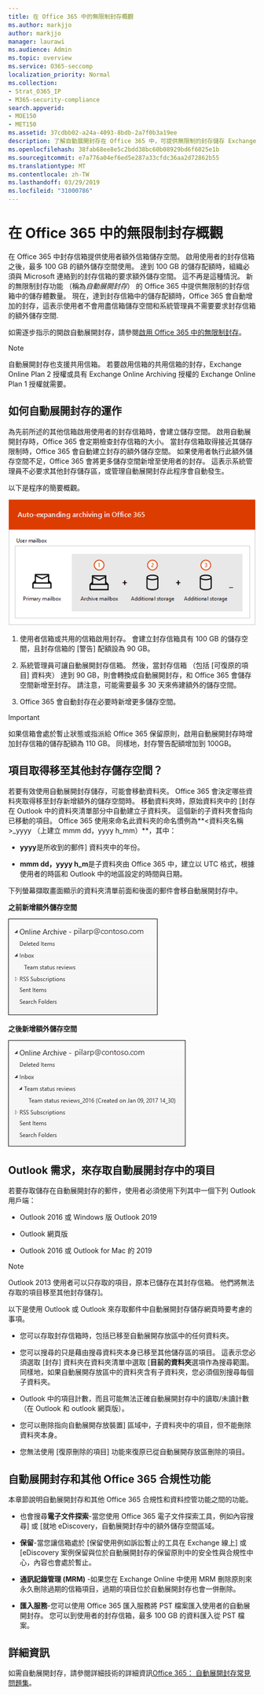 ```yaml
---
title: 在 Office 365 中的無限制封存概觀
ms.author: markjjo
author: markjjo
manager: laurawi
ms.audience: Admin
ms.topic: overview
ms.service: O365-seccomp
localization_priority: Normal
ms.collection:
- Strat_O365_IP
- M365-security-compliance
search.appverid:
- MOE150
- MET150
ms.assetid: 37cdbb02-a24a-4093-8bdb-2a7f0b3a19ee
description: 了解自動展開封存在 Office 365 中，可提供無限制的封存儲存 Exchange Online 信箱。
ms.openlocfilehash: 38fab68ee8e5c2bdd38bc60b08929bd6f6025e1b
ms.sourcegitcommit: e7a776a04ef6ed5e287a33cfdc36aa2d72862b55
ms.translationtype: MT
ms.contentlocale: zh-TW
ms.lasthandoff: 03/29/2019
ms.locfileid: "31000786"
---
```

# <a name="overview-of-unlimited-archiving-in-office-365"></a>在 Office 365 中的無限制封存概觀

在 Office 365 中封存信箱提供使用者額外信箱儲存空間。 啟用使用者的封存信箱之後，最多 100 GB 的額外儲存空間使用。 達到 100 GB 的儲存配額時，組織必須與 Microsoft 連絡到的封存信箱的要求額外儲存空間。 這不再是這種情況。 新的無限制封存功能 （稱為*自動展開封存*） 的 Office 365 中提供無限制的封存信箱中的儲存體數量。 現在，達到封存信箱中的儲存配額時，Office 365 會自動增加的封存，這表示使用者不會用盡信箱儲存空間和系統管理員不需要要求封存信箱的額外儲存空間.
  
如需逐步指示的開啟自動展開封存，請參閱[啟用 Office 365 中的無限制封存](enable-unlimited-archiving.md)。
  
> [!NOTE]
> 自動展開封存也支援共用信箱。 若要啟用信箱的共用信箱的封存，Exchange Online Plan 2 授權或具有 Exchange Online Archiving 授權的 Exchange Online Plan 1 授權就需要。 
  
## <a name="how-auto-expanding-archiving-works"></a>如何自動展開封存的運作

為先前所述的其他信箱啟用使用者的封存信箱時，會建立儲存空間。 啟用自動展開封存時，Office 365 會定期檢查封存信箱的大小。 當封存信箱取得接近其儲存限制時，Office 365 會自動建立封存的額外儲存空間。 如果使用者執行此額外儲存空間不足，Office 365 會將更多儲存空間新增至使用者的封存。 這表示系統管理員不必要求其他封存儲存區，或管理自動展開封存此程序會自動發生。 
  
以下是程序的簡要概觀。
  
![自動展開封存程序概觀](media/74355385-d990-44fe-8a87-6c3639d1f63f.png)
  
1. 使用者信箱或共用的信箱啟用封存。 會建立封存信箱具有 100 GB 的儲存空間，且封存信箱的 [警告] 配額設為 90 GB。
    
2. 系統管理員可讓自動展開封存信箱。 然後，當封存信箱 （包括 [可復原的項目] 資料夾） 達到 90 GB，則會轉換成自動展開封存，和 Office 365 會儲存空間新增至封存。 請注意，可能需要最多 30 天來佈建額外的儲存空間。
    
3. Office 365 會自動封存在必要時新增更多儲存空間。
  
> [!IMPORTANT]
> 如果信箱會處於暫止狀態或指派給 Office 365 保留原則，啟用自動展開封存時增加封存信箱的儲存配額為 110 GB。 同樣地，封存警告配額增加到 100GB。

## <a name="what-gets-moved-to-the-additional-archive-storage-space"></a>項目取得移至其他封存儲存空間？

若要有效使用自動展開封存儲存，可能會移動資料夾。 Office 365 會決定哪些資料夾取得移至封存新增額外的儲存空間時。 移動資料夾時，原始資料夾中的 [封存在 Outlook 中的資料夾清單部分中自動建立子資料夾。 這個新的子資料夾會指向已移動的項目。 Office 365 使用來命名此資料夾的命名慣例為**\<資料夾名稱\>_yyyy （上建立 mmm dd，yyyy h_mm）**，其中： 
  
- **yyyy**是所收到的郵件] 資料夾中的年份。 
    
- **mmm dd，yyyy h_m**是子資料夾由 Office 365 中，建立以 UTC 格式，根據使用者的時區和 Outlook 中的地區設定的時間與日期。 
    
下列螢幕擷取畫面顯示的資料夾清單前面和後面的郵件會移自動展開封存中。
  
 **之前新增額外儲存空間**
  
![之前已佈建自動展開封存的封存信箱的資料夾清單](media/5d6d6420-e562-4912-aaab-1c111762b3f6.png)
  
 **之後新增額外儲存空間**
  
![之後已佈建自動展開封存的封存信箱的資料夾清單](media/c03c5f51-23fa-4fc2-b887-7e7e5cce30da.png)
  
## <a name="outlook-requirements-for-accessing-items-in-an-auto-expanded-archive"></a>Outlook 需求，來存取自動展開封存中的項目

若要存取儲存在自動展開封存的郵件，使用者必須使用下列其中一個下列 Outlook 用戶端：
  
- Outlook 2016 或 Windows 版 Outlook 2019
    
- Outlook 網頁版 
    
- Outlook 2016 或 Outlook for Mac 的 2019 
    
> [!NOTE]
> Outlook 2013 使用者可以只存取的項目，原本已儲存在其封存信箱。 他們將無法存取的項目移至其他封存儲存]。 
  
以下是使用 Outlook 或 Outlook 來存取郵件中自動展開封存儲存網頁時要考慮的事項。
  
- 您可以存取封存信箱時，包括已移至自動展開存放區中的任何資料夾。
    
- 您可以搜尋的只是藉由搜尋資料夾本身已移至其他儲存區的項目。 這表示您必須選取 [封存] 資料夾在資料夾清單中選取 [**目前的資料夾**選項作為搜尋範圍。 同樣地，如果自動展開存放區中的資料夾含有子資料夾，您必須個別搜尋每個子資料夾。 
    
- Outlook 中的項目計數，而且可能無法正確自動展開封存中的讀取/未讀計數 （在 Outlook 和 outlook 網頁版）。
    
- 您可以刪除指向自動展開存放裝置] 區域中，子資料夾中的項目，但不能刪除資料夾本身。
    
- 您無法使用 [復原刪除的項目] 功能來復原已從自動展開存放區刪除的項目。
  
## <a name="auto-expanding-archiving-and-other-office-365-compliance-features"></a>自動展開封存和其他 Office 365 合規性功能

本章節說明自動展開封存和其他 Office 365 合規性和資料控管功能之間的功能。
  
- 也會搜尋**電子文件探索**-當您使用 Office 365 電子文件探索工具，例如內容搜尋] 或 [就地 eDiscovery，自動展開封存中的額外儲存空間區域。
    
- **保留**-當您讓信箱處於 [保留使用例如訴訟暫止的工具在 Exchange 線上] 或 [eDiscovery 案例保留與位於自動展開封存的保留原則中的安全性與合規性中心，內容也會處於暫止。
    
- **通訊記錄管理 (MRM)** -如果您在 Exchange Online 中使用 MRM 刪除原則來永久刪除過期的信箱項目，過期的項目位於自動展開封存也會一併刪除。
    
- **匯入服務**-您可以使用 Office 365 匯入服務將 PST 檔案匯入使用者的自動展開封存。 您可以到使用者的封存信箱，最多 100 GB 的資料匯入從 PST 檔案。 

## <a name="more-information"></a>詳細資訊

如需自動展開封存，請參閱詳細技術的詳細資訊[Office 365： 自動展開封存常見問題集](https://blogs.technet.microsoft.com/exchange/2018/04/09/office-365-auto-expanding-archives-faq/)。